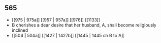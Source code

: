 ## 565
- [[975 | 975a]] [[957 | 957a]] [[976]] [[1133]] 
- B cherishes a dear desire that her husband, A, shall become religiously inclined
- [[504 | 504a]] [[1427 | 1427b]] [[1445 | 1445 ch B to A]] 

